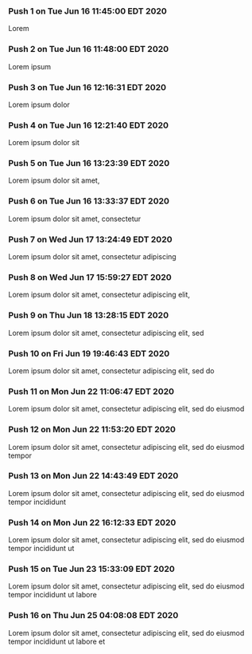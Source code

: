 ### Push 1 on Tue Jun 16 11:45:00 EDT 2020
Lorem
### Push 2 on Tue Jun 16 11:48:00 EDT 2020
Lorem ipsum
### Push 3 on Tue Jun 16 12:16:31 EDT 2020
Lorem ipsum dolor
### Push 4 on Tue Jun 16 12:21:40 EDT 2020
Lorem ipsum dolor sit
### Push 5 on Tue Jun 16 13:23:39 EDT 2020
Lorem ipsum dolor sit amet,
### Push 6 on Tue Jun 16 13:33:37 EDT 2020
Lorem ipsum dolor sit amet, consectetur
### Push 7 on Wed Jun 17 13:24:49 EDT 2020
Lorem ipsum dolor sit amet, consectetur adipiscing
### Push 8 on Wed Jun 17 15:59:27 EDT 2020
Lorem ipsum dolor sit amet, consectetur adipiscing elit,
### Push 9 on Thu Jun 18 13:28:15 EDT 2020
Lorem ipsum dolor sit amet, consectetur adipiscing elit, sed
### Push 10 on Fri Jun 19 19:46:43 EDT 2020
Lorem ipsum dolor sit amet, consectetur adipiscing elit, sed do
### Push 11 on Mon Jun 22 11:06:47 EDT 2020
Lorem ipsum dolor sit amet, consectetur adipiscing elit, sed do eiusmod
### Push 12 on Mon Jun 22 11:53:20 EDT 2020
Lorem ipsum dolor sit amet, consectetur adipiscing elit, sed do eiusmod tempor
### Push 13 on Mon Jun 22 14:43:49 EDT 2020
Lorem ipsum dolor sit amet, consectetur adipiscing elit, sed do eiusmod tempor incididunt
### Push 14 on Mon Jun 22 16:12:33 EDT 2020
Lorem ipsum dolor sit amet, consectetur adipiscing elit, sed do eiusmod tempor incididunt ut
### Push 15 on Tue Jun 23 15:33:09 EDT 2020
Lorem ipsum dolor sit amet, consectetur adipiscing elit, sed do eiusmod tempor incididunt ut labore
### Push 16 on Thu Jun 25 04:08:08 EDT 2020
Lorem ipsum dolor sit amet, consectetur adipiscing elit, sed do eiusmod tempor incididunt ut labore et
